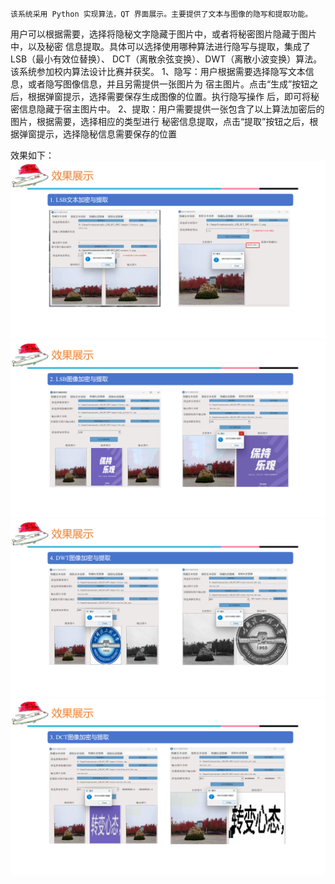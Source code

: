     该系统采用 Python 实现算法，QT 界面展示。主要提供了文本与图像的隐写和提取功能。
用户可以根据需要，选择将隐秘文字隐藏于图片中，或者将秘密图片隐藏于图片中，以及秘密
信息提取。具体可以选择使用哪种算法进行隐写与提取，集成了 LSB（最小有效位替换）、
DCT（离散余弦变换）、DWT（离散小波变换）算法。该系统参加校内算法设计比赛并获奖。
1、隐写：用户根据需要选择隐写文本信息，或者隐写图像信息，并且另需提供一张图片为
宿主图片。点击“生成”按钮之后，根据弹窗提示，选择需要保存生成图像的位置。执行隐写操作
后，即可将秘密信息隐藏于宿主图片中。
2、提取：用户需要提供一张包含了以上算法加密后的图片，根据需要，选择相应的类型进行
秘密信息提取，点击“提取”按钮之后，根据弹窗提示，选择隐秘信息需要保存的位置

效果如下：
![image](https://github.com/HEUer-Way/information-steganography-extraction-system/blob/master/images/LSB%E6%96%87%E6%9C%AC%E5%8A%A0%E5%AF%86%E4%B8%8E%E6%8F%90%E5%8F%96.png)
![image](https://github.com/HEUer-Way/information-steganography-extraction-system/blob/master/images/LSB%E5%9B%BE%E5%83%8F%E5%8A%A0%E5%AF%86%E4%B8%8E%E6%8F%90%E5%8F%96.png)
![image](https://github.com/HEUer-Way/information-steganography-extraction-system/blob/master/images/DWT%E5%9B%BE%E5%83%8F%E5%8A%A0%E5%AF%86%E4%B8%8E%E6%8F%90%E5%8F%96.png)
![image](https://github.com/HEUer-Way/information-steganography-extraction-system/blob/master/images/DCT%E5%9B%BE%E5%83%8F%E5%8A%A0%E5%AF%86%E4%B8%8E%E6%8F%90%E5%8F%96.png)
